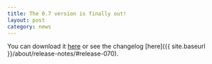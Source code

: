```yaml
---
title: The 0.7 version is finally out!
layout: post
category: news
---
```


You can download it [here](https://github.com/jbox-web/redmine_git_hosting/releases/tag/0.7.0) or see the changelog [here]({{ site.baseurl }}/about/release-notes/#release-070).
